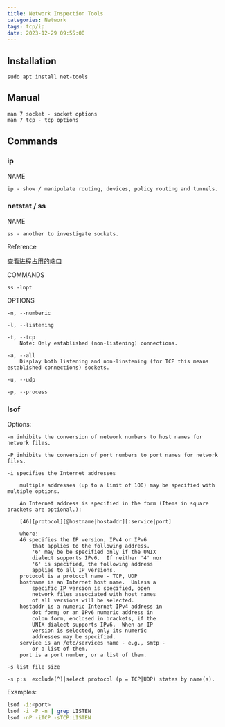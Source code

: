 ```yaml
---
title: Network Inspection Tools
categories: Network
tags: tcp/ip
date: 2023-12-29 09:55:00
---
```


## Installation

    sudo apt install net-tools

## Manual

    man 7 socket - socket options
    man 7 tcp - tcp options

## Commands

### ip

NAME

    ip - show / manipulate routing, devices, policy routing and tunnels.

### netstat / ss

NAME

    ss - another to investigate sockets.

Reference

[查看进程占用的端口](https://zhuanlan.zhihu.com/p/45920111)

COMMANDS

    ss -lnpt

OPTIONS

    -n, --numberic

    -l, --listening

    -t, --tcp
        Note: Only established (non-listening) connections.

    -a, --all
        Display both listening and non-linstening (for TCP this means established connections) sockets.

    -u, --udp

    -p, --process

### lsof

Options:

    -n inhibits the conversion of network numbers to host names for network files.

    -P inhibits the conversion of port numbers to port names for network files.

    -i specifies the Internet addresses

        multiple addresses (up to a limit of 100) may be specified with multiple options.

        An Internet address is specified in the form (Items in square brackets are optional.):

        [46][protocol][@hostname|hostaddr][:service|port]

        where:
        46 specifies the IP version, IPv4 or IPv6
            that applies to the following address.
            '6' may be be specified only if the UNIX
            dialect supports IPv6.  If neither '4' nor
            '6' is specified, the following address
            applies to all IP versions.
        protocol is a protocol name - TCP, UDP
        hostname is an Internet host name.  Unless a
            specific IP version is specified, open
            network files associated with host names
            of all versions will be selected.
        hostaddr is a numeric Internet IPv4 address in
            dot form; or an IPv6 numeric address in
            colon form, enclosed in brackets, if the
            UNIX dialect supports IPv6.  When an IP
            version is selected, only its numeric
            addresses may be specified.
        service is an /etc/services name - e.g., smtp -
            or a list of them.
        port is a port number, or a list of them.

    -s list file size

    -s p:s  exclude(^)|select protocol (p = TCP|UDP) states by name(s).

Examples:

```bash
lsof -i:<port>
lsof -i -P -n | grep LISTEN
lsof -nP -iTCP -sTCP:LISTEN
```
